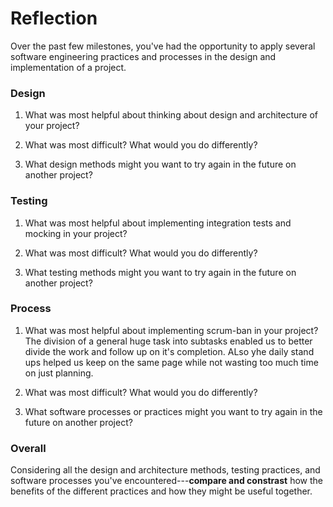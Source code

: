 # Reflection

Over the past few milestones, you've had the opportunity to apply several software engineering practices and processes in the design and implementation of a project.

### Design

1. What was most helpful about thinking about design and architecture of your project?

2. What was most difficult? What would you do differently?

3. What design methods might you want to try again in the future on another project?


### Testing

1. What was most helpful about implementing integration tests and mocking in your project?

2. What was most difficult? What would you do differently?

3. What testing methods might you want to try again in the future on another project?


### Process

1. What was most helpful about implementing scrum-ban in your project?
The division of a general huge task into subtasks enabled us to better divide the work and follow up on it's completion. ALso yhe daily stand ups helped us keep on the same page while not wasting too much time on just planning.

2. What was most difficult? What would you do differently?

3. What software processes or practices might you want to try again in the future on another project?

### Overall

Considering all the design and architecture methods, testing practices, and software processes you've encountered---**compare and constrast** how the benefits of the different practices and how they might be useful together.

